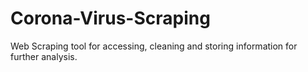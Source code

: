 # Corona-Virus-Scraping
Web Scraping tool for accessing, cleaning and storing information for further analysis. 

